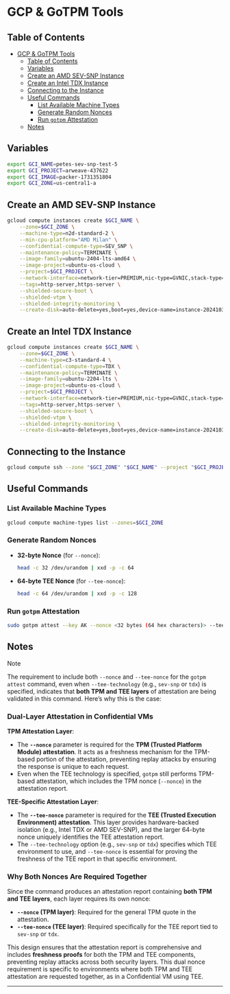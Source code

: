 # GCP & GoTPM Tools

## Table of Contents

- [GCP \& GoTPM Tools](#gcp--gotpm-tools)
  - [Table of Contents](#table-of-contents)
  - [Variables](#variables)
  - [Create an AMD SEV-SNP Instance](#create-an-amd-sev-snp-instance)
  - [Create an Intel TDX Instance](#create-an-intel-tdx-instance)
  - [Connecting to the Instance](#connecting-to-the-instance)
  - [Useful Commands](#useful-commands)
    - [List Available Machine Types](#list-available-machine-types)
    - [Generate Random Nonces](#generate-random-nonces)
    - [Run `gotpm` Attestation](#run-gotpm-attestation)
  - [Notes](#notes)

## Variables

```sh
export GCI_NAME=petes-sev-snp-test-5
export GCI_PROJECT=arweave-437622
export GCI_IMAGE=packer-1731351804
export GCI_ZONE=us-central1-a
```

## Create an AMD SEV-SNP Instance

```sh
gcloud compute instances create $GCI_NAME \
    --zone=$GCI_ZONE \
    --machine-type=n2d-standard-2 \
    --min-cpu-platform="AMD Milan" \
    --confidential-compute-type=SEV_SNP \
    --maintenance-policy=TERMINATE \
    --image-family=ubuntu-2404-lts-amd64 \
    --image-project=ubuntu-os-cloud \
    --project=$GCI_PROJECT \
    --network-interface=network-tier=PREMIUM,nic-type=GVNIC,stack-type=IPV4_ONLY,subnet=default \
    --tags=http-server,https-server \
    --shielded-secure-boot \
    --shielded-vtpm \
    --shielded-integrity-monitoring \
    --create-disk=auto-delete=yes,boot=yes,device-name=instance-20241030-131350,image=projects/$GCI_PROJECT/global/images/$GCI_IMAGE,mode=rw,size=20,type=pd-balanced
```

## Create an Intel TDX Instance

```sh
gcloud compute instances create $GCI_NAME \
    --zone=$GCI_ZONE \
    --machine-type=c3-standard-4 \
    --confidential-compute-type=TDX \
    --maintenance-policy=TERMINATE \
    --image-family=ubuntu-2204-lts \
    --image-project=ubuntu-os-cloud \
    --project=$GCI_PROJECT \
    --network-interface=network-tier=PREMIUM,nic-type=GVNIC,stack-type=IPV4_ONLY,subnet=default \
    --tags=http-server,https-server \
    --shielded-secure-boot \
    --shielded-vtpm \
    --shielded-integrity-monitoring \
    --create-disk=auto-delete=yes,boot=yes,device-name=instance-20241030-131350,image=projects/$GCI_PROJECT/global/images/$GCI_IMAGE,mode=rw,size=20,type=pd-balanced
```

## Connecting to the Instance

```sh
gcloud compute ssh --zone "$GCI_ZONE" "$GCI_NAME" --project "$GCI_PROJECT"
```

## Useful Commands

### List Available Machine Types

```sh
gcloud compute machine-types list --zones=$GCI_ZONE
```

### Generate Random Nonces

- **32-byte Nonce** (for `--nonce`):

  ```sh
  head -c 32 /dev/urandom | xxd -p -c 64
  ```

- **64-byte TEE Nonce** (for `--tee-nonce`):

  ```sh
  head -c 64 /dev/urandom | xxd -p -c 128
  ```

### Run `gotpm` Attestation

```sh
sudo gotpm attest --key AK --nonce <32 bytes (64 hex characters)> --tee-nonce <64 bytes (128 hex characters)> --tee-technology <sev-snp/tdx>
```

## Notes

> [!NOTE]
> The requirement to include both `--nonce` and `--tee-nonce` for the `gotpm attest` command, even when `--tee-technology` (e.g., `sev-snp` or `tdx`) is specified, indicates that **both TPM and TEE layers** of attestation are being validated in this command. Here’s why this is the case:
>
> ### Dual-Layer Attestation in Confidential VMs
>
> **TPM Attestation Layer**:
>
> - The **`--nonce`** parameter is required for the **TPM (Trusted Platform Module) attestation**. It acts as a freshness mechanism for the TPM-based portion of the attestation, preventing replay attacks by ensuring the response is unique to each request.
> - Even when the TEE technology is specified, `gotpm` still performs TPM-based attestation, which includes the TPM nonce (`--nonce`) in the attestation report.
>
> **TEE-Specific Attestation Layer**:
>
> - The **`--tee-nonce`** parameter is required for the **TEE (Trusted Execution Environment) attestation**. This layer provides hardware-backed isolation (e.g., Intel TDX or AMD SEV-SNP), and the larger 64-byte nonce uniquely identifies the TEE attestation report.
> - The `--tee-technology` option (e.g., `sev-snp` or `tdx`) specifies which TEE environment to use, and `--tee-nonce` is essential for proving the freshness of the TEE report in that specific environment.
>
> ### Why Both Nonces Are Required Together
>
> Since the command produces an attestation report containing **both TPM and TEE layers**, each layer requires its own nonce:
>
> - **`--nonce` (TPM layer)**: Required for the general TPM quote in the attestation.
> - **`--tee-nonce` (TEE layer)**: Required specifically for the TEE report tied to `sev-snp` or `tdx`.
>
> This design ensures that the attestation report is comprehensive and includes **freshness proofs** for both the TPM and TEE components, preventing replay attacks across both security layers. This dual nonce requirement is specific to environments where both TPM and TEE attestation are requested together, as in a Confidential VM using TEE.

---
